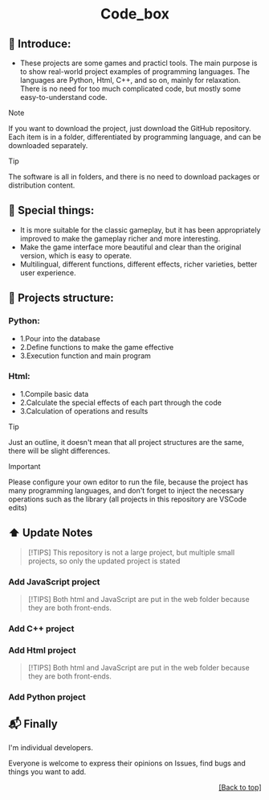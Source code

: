 <div align="center"><a name="readme-top"></a>

# Code_box

</div>

## 🚩 Introduce:
- These projects are some games and practicl tools. The main purpose is to show real-world project examples of programming languages. The languages are Python, Html, C++, and so on, mainly for relaxation. There is no need for too much complicated code, but mostly some easy-to-understand code.

>[!NOTE]
>If you want to download the project, just download the GitHub repository. Each item is in a folder, differentiated by programming language, and can be downloaded separately.

>[!TIP]
>The software is all in folders, and there is no need to download packages or distribution content.

## 💖 Special things:
- It is more suitable for the classic gameplay, but it has been appropriately improved to make the gameplay richer and more interesting.
- Make the game interface more beautiful and clear than the original version, which is easy to operate.
- Multilingual, different functions, different effects, richer varieties, better user experience.

## 📝 Projects structure:
### Python:
- 1.Pour into the database
- 2.Define functions to make the game effective
- 3.Execution function and main program
### Html:
- 1.Compile basic data
- 2.Calculate the special effects of each part through the code
- 3.Calculation of operations and results

>[!TIP]
>Just an outline, it doesn't mean that all project structures are the same, there will be slight differences.

>[!IMPORTANT]
>Please configure your own editor to run the file, because the project has many programming languages, and don't forget to inject the necessary operations such as the library (all projects in this repository are VSCode edits)

## ⬆️ Update Notes
>[!TIPS]
>This repository is not a large project, but multiple small projects, so only the updated project is stated

### Add JavaScript project
>[!TIPS]
>Both html and JavaScript are put in the web folder because they are both front-ends.

### Add C++ project

### Add Html project
>[!TIPS]
>Both html and JavaScript are put in the web folder because they are both front-ends.

### Add Python project

## 📬 Finally
I'm individual developers.

Everyone is welcome to express their opinions on Issues, find bugs and things you want to add.

<div align="right">

[[Back to top]](#readme-top)

</div>